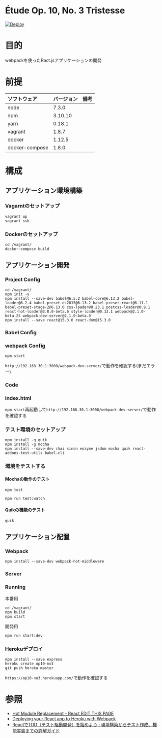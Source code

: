 Étude Op. 10, No. 3 Tristesse
===================

[![Deploy](https://www.herokucdn.com/deploy/button.svg)](https://heroku.com/deploy)

# 目的 #
webpackを使ったRact.jsアプリケーションの開発

# 前提 #
| ソフトウェア   | バージョン   | 備考        |
|:---------------|:-------------|:------------|
| node           |7.3.0    |             |
| npm            |3.10.10  |             |
| yarn           |0.18.1   |             |
| vagrant        |1.8.7    |             |
| docker         |1.12.5    |             |
| docker-compose |1.8.0    |             |

# 構成 #
## アプリケーション環境構築

### Vagarntのセットアップ
```
vagrant up
vagrant ssh
```

### Dockerのセットアップ
```
cd /vagrant/
docker-compose build
```

## アプリケーション開発
### Project Config
```
cd /vagrant/
npm init -y
npm install --save-dev babel@6.5.2 babel-core@6.13.2 babel-loader@6.2.4 babel-preset-es2015@6.13.2 babel-preset-react@6.11.1 babel-preset-stage-2@6.13.0 css-loader@0.23.1 postcss-loader@0.9.1 react-hot-loader@3.0.0-beta.6 style-loader@0.13.1 webpack@2.1.0-beta.25 webpack-dev-server@2.1.0-beta.0
npm install --save react@15.3.0 react-dom@15.3.0
```

### Babel Config

### webpack Config
```
npm start
```

`http://192.168.30.1:3000/webpack-dev-server/`で動作を確認する(まだエラー)

### Code

### index.html

`npm start`再起動して`http://192.168.30.1:3000/webpack-dev-server/`で動作を確認する

### テスト環境のセットアップ
```
npm install -g quik
npm install -g mocha
npm install --save-dev chai sinon enzyme jsdom mocha quik react-addons-test-utils babel-cli
```

### 環境をテストする

#### Mochaの動作のテスト
```
npm test
```
```
npm run test:watch
```

#### Quikの機能のテスト
```
quik
```

## アプリケーション配置

### Webpack

```
npm install --save-dev webpack-hot-middleware
```

### Server

### Running

本番用
```
cd /vagrant/
npm build
npm start
```

開発用
```
npm run start:dev
```

### Herokuデプロイ

```
npm install --save express
heroku create op10-no3
git push heroku master
```

`https://op10-no3.herokuapp.com/`で動作を確認する

# 参照 #
+ [Hot Module Replacement - React EDIT THIS PAGE](https://webpack.js.org/guides/hmr-react/)
+ [Deploying your React app to Heroku with Webpack](http://ditrospecta.com/javascript/react/es6/webpack/heroku/2015/08/08/deploying-react-webpack-heroku.html)
+ [ReactでTDD（テスト駆動開発）を始めよう : 環境構築からテスト作成、機能実装までの詳解ガイド](http://postd.cc/getting-started-with-tdd-in-react/)
